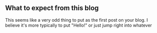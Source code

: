 ## What to expect from this blog

 This seems like a very odd thing to put as the first post on your blog. I believe it's more typically to put "Hello!" or just jump right into whatever 

<!--stackedit_data:
eyJoaXN0b3J5IjpbMTEzMjUyNjk0MywyOTU5MzIyNTUsLTE2MD
Q3MDg1ODddfQ==
-->